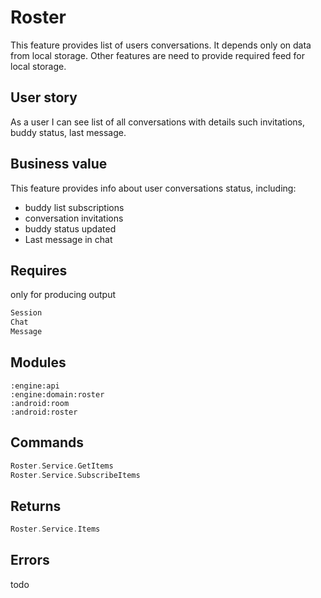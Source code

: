 # Roster
This feature provides list of users conversations.
It depends only on data from local storage. 
Other features are need to provide required feed for local storage.

## User story
As a user I can see list of all conversations with details such invitations, buddy status, last message.

## Business value
This feature provides info about user conversations status, including:
* buddy list subscriptions
* conversation invitations
* buddy status updated
* Last message in chat 

## Requires
only for producing output
```kotlin
Session
Chat
Message
```

## Modules
```
:engine:api
:engine:domain:roster
:android:room
:android:roster
```

## Commands
```kotlin
Roster.Service.GetItems
Roster.Service.SubscribeItems
```

## Returns
```kotlin
Roster.Service.Items
```

## Errors
todo
